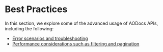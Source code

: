 # Best Practices

In this section, we explore some of the advanced usage of AODocs APIs, including the following:

* [Error scenarios and troubleshooting](/docs/ao-docs-dev.appspot.com/1/c/Guides/Best%20practices/HTTP%20status%20codes%20and%20error%20handling)
* [Performance considerations such as filtering and pagination](docs/aodocs-staging.altirnao.com/1/c/Guides/60-Best%20practices/20-Performance%20considerations)
